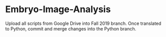 # Embryo-Image-Analysis

Upload all scripts from Google Drive into Fall 2019 branch.
Once translated to Python, commit and merge changes into the Python branch.
